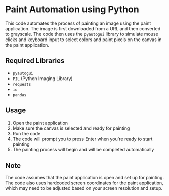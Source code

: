 
# Paint Automation using Python

This code automates the process of painting an image using the paint application. The image is first downloaded from a URL and then converted to grayscale. The code then uses the `pyautogui` library to simulate mouse clicks and keyboard input to select colors and paint pixels on the canvas in the paint application.

## Required Libraries

-   `pyautogui`
-   `PIL` (Python Imaging Library)
-   `requests`
-   `io`
-   `pandas`

## Usage

1.  Open the paint application
2.  Make sure the canvas is selected and ready for painting
3.  Run the code
4.  The code will prompt you to press Enter when you're ready to start painting
5.  The painting process will begin and will be completed automatically

## Note

The code assumes that the paint application is open and set up for painting. The code also uses hardcoded screen coordinates for the paint application, which may need to be adjusted based on your screen resolution and setup.
